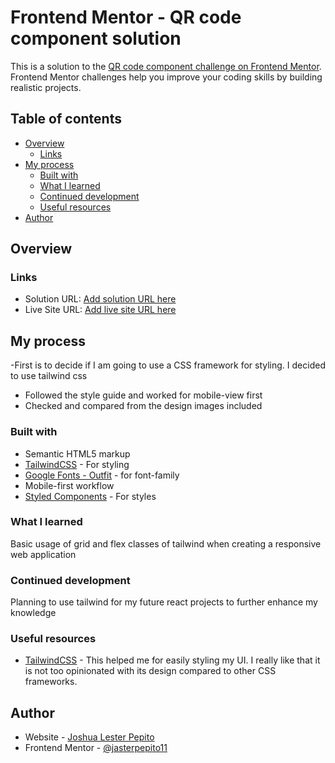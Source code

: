 # Frontend Mentor - QR code component solution

This is a solution to the [QR code component challenge on Frontend Mentor](https://www.frontendmentor.io/challenges/qr-code-component-iux_sIO_H). Frontend Mentor challenges help you improve your coding skills by building realistic projects. 

## Table of contents

- [Overview](#overview)
  - [Links](#links)
- [My process](#my-process)
  - [Built with](#built-with)
  - [What I learned](#what-i-learned)
  - [Continued development](#continued-development)
  - [Useful resources](#useful-resources)
- [Author](#author)

## Overview

### Links

- Solution URL: [Add solution URL here](https://your-solution-url.com)
- Live Site URL: [Add live site URL here](https://your-live-site-url.com)

## My process
-First is to decide if I am going to use a CSS framework for styling. I decided to use tailwind css 
- Followed the style guide and worked for mobile-view first
- Checked and compared from the design images included
### Built with

- Semantic HTML5 markup
- [TailwindCSS](https://tailwindcss.com/) - For styling
- [Google Fonts - Outfit](https://fonts.google.com/specimen/Outfit) - for font-family
- Mobile-first workflow
- [Styled Components](https://styled-components.com/) - For styles

### What I learned
Basic usage of grid and flex classes of tailwind when creating a responsive web application


### Continued development
 Planning to use tailwind for my future react projects to further enhance my knowledge

### Useful resources

- [TailwindCSS](https://tailwindcss.com/) - This helped me for easily styling my UI. I really like that it is not too opinionated with its design compared to other CSS frameworks.

## Author

- Website - [Joshua Lester Pepito](https://jasterpepito11.github.io/portfolio-app/)
- Frontend Mentor - [@jasterpepito11](https://www.frontendmentor.io/profile/jasterpepito11)

